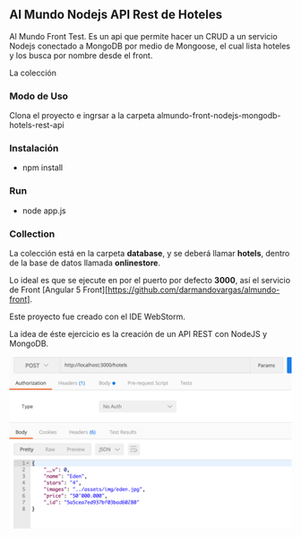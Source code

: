 ## Al Mundo Nodejs API Rest de Hoteles

Al Mundo Front Test. Es un api que permite hacer un CRUD a un servicio Nodejs conectado a MongoDB por medio de Mongoose, el cual lista hoteles y los busca por nombre desde el front.

La colección 

### Modo de Uso
Clona el proyecto e ingrsar a la carpeta almundo-front-nodejs-mongodb-hotels-rest-api

### Instalación
* npm install

### Run

* node app.js

### Collection
La colección está en la carpeta **database**, y se deberá llamar **hotels**, dentro de la base de datos llamada **onlinestore**.

Lo ideal es que se ejecute en por el puerto por defecto **3000**, así el servicio de Front [Angular 5 Front][https://github.com/darmandovargas/almundo-front].

Este proyecto fue creado con el IDE WebStorm.

La idea de éste ejercicio es la creación de un API REST con NodeJS y MongoDB.

![alt text](https://raw.githubusercontent.com/darmandovargas/nodejs-hotels-rest-api/master/NodeJS%20API%20REST.png)

